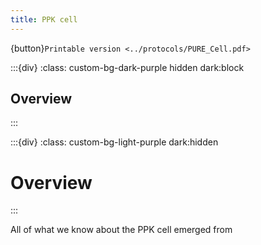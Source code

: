 ```yaml
---
title: PPK cell
---
```


{button}`Printable version <../protocols/PURE_Cell.pdf>`


:::{div}
:class: custom-bg-dark-purple hidden dark:block
## Overview

:::

:::{div}
:class: custom-bg-light-purple dark:hidden
# Overview
:::


All of what we know about the PPK cell emerged from [](https://doi.org/10.63765/djnv7772)




